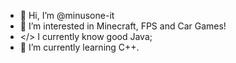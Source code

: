 - 👋 Hi, I’m @minusone-it
- 👀 I’m interested in Minecraft, FPS and Car Games!
- </> I currently know good Java;
- 🌱 I’m currently learning C++.

<!---
leocontiei/leocontiei is a ✨ special ✨ repository because its `README.md` (this file) appears on your GitHub profile.
You can click the Preview link to take a look at your changes.
--->
